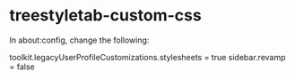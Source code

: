 # treestyletab-custom-css

In about:config, change the following:

toolkit.legacyUserProfileCustomizations.stylesheets = true sidebar.revamp =
false
